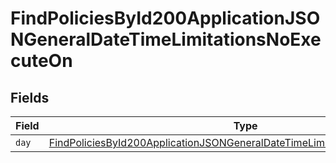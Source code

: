# FindPoliciesById200ApplicationJSONGeneralDateTimeLimitationsNoExecuteOn


## Fields

| Field                                                                                                                                                                               | Type                                                                                                                                                                                | Required                                                                                                                                                                            | Description                                                                                                                                                                         |
| ----------------------------------------------------------------------------------------------------------------------------------------------------------------------------------- | ----------------------------------------------------------------------------------------------------------------------------------------------------------------------------------- | ----------------------------------------------------------------------------------------------------------------------------------------------------------------------------------- | ----------------------------------------------------------------------------------------------------------------------------------------------------------------------------------- |
| `day`                                                                                                                                                                               | [FindPoliciesById200ApplicationJSONGeneralDateTimeLimitationsNoExecuteOnDay](../../models/operations/findpoliciesbyid200applicationjsongeneraldatetimelimitationsnoexecuteonday.md) | :heavy_minus_sign:                                                                                                                                                                  | N/A                                                                                                                                                                                 |